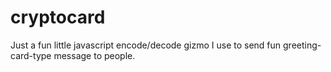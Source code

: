# cryptocard
Just a fun little javascript encode/decode gizmo I use to send fun greeting-card-type message to people.

